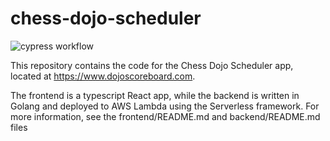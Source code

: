 # chess-dojo-scheduler

![cypress workflow](https://github.com/jackstenglein/chess-dojo-scheduler/actions/workflows/main.yml/badge.svg)

This repository contains the code for the Chess Dojo Scheduler app, located at https://www.dojoscoreboard.com.

The frontend is a typescript React app, while the backend is written in Golang and deployed to AWS Lambda using the Serverless framework.
For more information, see the frontend/README.md and backend/README.md files
